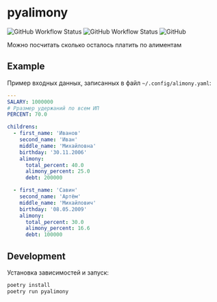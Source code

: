 # pyalimony

![GitHub Workflow Status](https://img.shields.io/github/workflow/status/jtprogru/pyalimony/CI?label=CI)
![GitHub Workflow Status](https://img.shields.io/github/workflow/status/jtprogru/pyalimony/RELEASE?label=RELEASE)
![GitHub](https://img.shields.io/github/license/jtprogru/pyalimony)

Можно посчитать сколько осталось платить по алиментам

## Example
Пример входных данных, записанных в файл `~/.config/alimony.yaml`:

```yaml
---
SALARY: 1000000
# Рразмер удержаний по всем ИП
PERCENT: 70.0

childrens:
  - first_name: 'Иванов'
    second_name: 'Иван'
    middle_name: 'Михайловна'
    birthday: '30.11.2006'
    alimony:
      total_percent: 40.0
      alimony_percent: 25.0
      debt: 200000

  - first_name: 'Савин'
    second_name: 'Артём'
    middle_name: 'Михайлович'
    birthday: '08.05.2009'
    alimony:
      total_percent: 30.0
      alimony_percent: 16.6
      debt: 100000
```

## Development
Установка зависимостей и запуск:
```bash
poetry install
poetry run pyalimony
```
